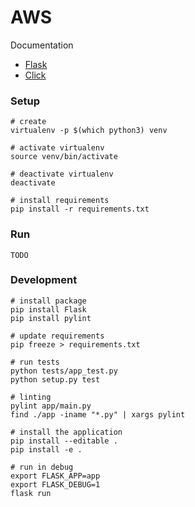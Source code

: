 # AWS

Documentation

* [Flask](http://flask.pocoo.org)
* [Click](http://click.pocoo.org)


### Setup

```
# create
virtualenv -p $(which python3) venv

# activate virtualenv
source venv/bin/activate

# deactivate virtualenv
deactivate

# install requirements
pip install -r requirements.txt
```

### Run

```
TODO
```

### Development

```
# install package
pip install Flask
pip install pylint

# update requirements
pip freeze > requirements.txt

# run tests
python tests/app_test.py
python setup.py test

# linting
pylint app/main.py
find ./app -iname "*.py" | xargs pylint

# install the application
pip install --editable .
pip install -e .

# run in debug
export FLASK_APP=app
export FLASK_DEBUG=1
flask run
```
